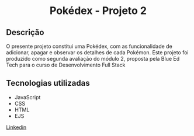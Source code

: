 <h1 align="center"> Pokédex - Projeto 2  </h1>

<h2>Descrição</h2>
  <p> O presente projeto constitui uma Pokédex, com as funcionalidade de adicionar, apagar e observar os detalhes de cada Pokémon. Este projeto foi produzido como segunda avaliação do módulo 2, proposta pela Blue Ed Tech para o curso de Desenvolvimento Full Stack</p>
  
  <h2>Tecnologias utilizadas</h2>
    <ul>
<li>JavaScript</>
  <li>CSS</li>
  <li>HTML</li>
  <li>EJS</li>
</ul>

<a href="https://www.linkedin.com/in/victor-silva-teixeira-b9a4391a3/" target='_blanke'>Linkedin</a>
